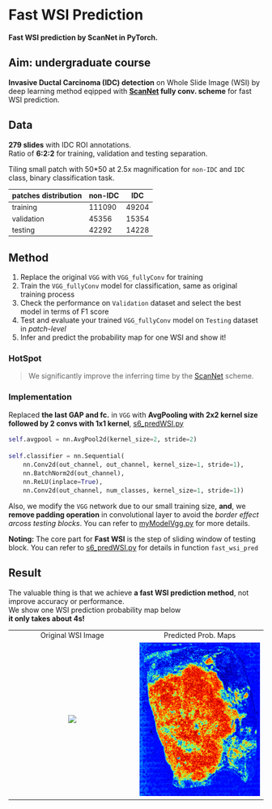# Fast WSI Prediction  
**Fast WSI prediction by ScanNet in PyTorch.**  


## Aim: undergraduate course  
**Invasive Ductal Carcinoma (IDC) detection** on Whole Slide Image (WSI) by deep learning method eqipped with **[ScanNet](https://ieeexplore.ieee.org/abstract/document/8354169/) fully conv. scheme** for fast WSI prediction.  

  
## Data  
**279 slides** with IDC ROI annotations.  
Ratio of **6:2:2** for training, validation and testing separation.  

Tiling small patch with 50\*50 at 2.5x magnification for `non-IDC` and `IDC` class, binary classification task.  

| patches distribution     |  non-IDC  |  IDC  |
| -------------------------|  -----    | ----- |
| training                 | 111090    | 49204 |
| validation               | 45356     | 15354 |
| testing                  | 42292     | 14228 |


## Method
1. Replace the original `VGG` with `VGG_fullyConv` for training  
2. Train the `VGG_fullyConv` model for classification, same as original training process  
3. Check the performance on `Validation` dataset and select the best model in terms of F1 score  
4. Test and evaluate your trained `VGG_fullyConv` model on `Testing` dataset in *patch-level*   
5. Infer and predict the probability map for one WSI and show it!  

### HotSpot  
> We significantly improve the inferring time by the [ScanNet](https://ieeexplore.ieee.org/abstract/document/8354169) scheme.  

### Implementation
Replaced **the last GAP and fc.** in `VGG` with **AvgPooling with 2x2 kernel size followed by 2 convs  with 1x1 kernel**, [s6_predWSI.py](https://github.com/gatsby2016/Fast-WSI-Prediction/blob/master/codes/s6_predWSI.py)    
```python
self.avgpool = nn.AvgPool2d(kernel_size=2, stride=2)

self.classifier = nn.Sequential(
    nn.Conv2d(out_channel, out_channel, kernel_size=1, stride=1),
    nn.BatchNorm2d(out_channel),
    nn.ReLU(inplace=True),
    nn.Conv2d(out_channel, num_classes, kernel_size=1, stride=1))
```   

Also, we modify the `VGG` network due to our small training size, **and**, we **remove padding operation** in convolutional layer to avoid the *border effect arcoss testing blocks*. You can refer to [myModelVgg.py](https://github.com/gatsby2016/Fast-WSI-Prediction/blob/master/codes/myModelVgg.py) for more details.  


**Noting:** The core part for **Fast WSI** is the step of sliding window of testing block. You can refer to [s6_predWSI.py](https://github.com/gatsby2016/Fast-WSI-Prediction/blob/master/codes/s6_predWSI.py) for details in function `fast_wsi_pred`  


## Result
The valuable thing is that we achieve **a fast WSI prediction method**, not improve accuracy or performance.  
We show one WSI prediction probability map below  
 **it only takes about 4s!**  
<table border=0 width="50px" >
	<tbody> 
    <tr>		<td width="40%" align="center"> Original WSI Image </td>
			<td width="40%" align="center"> Predicted Prob. Maps </td>
		</tr>
		<tr>
			<td width="40%" align="center"> <img src="github.com/gatsby2016/Fast-WSI-Prediction/blob/master/results/wsi.png"> </td>
			<td width="40%" align="center"> <img src="https://github.com/gatsby2016/Fast-WSI-Prediction/blob/master/results/FastWSI_Pred.png"> </td>
		</tr>
	</tbody>
</table>
